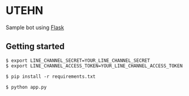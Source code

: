 # UTEHN

Sample bot using [Flask](http://flask.pocoo.org/)

## Getting started

```
$ export LINE_CHANNEL_SECRET=YOUR_LINE_CHANNEL_SECRET
$ export LINE_CHANNEL_ACCESS_TOKEN=YOUR_LINE_CHANNEL_ACCESS_TOKEN

$ pip install -r requirements.txt

$ python app.py
```
